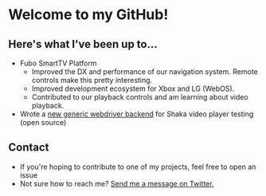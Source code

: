 # Welcome to my GitHub!

## Here's what I've been up to...
- Fubo SmartTV Platform
  - Improved the DX and performance of our navigation system. Remote controls make this pretty interesting.
  - Improved development ecosystem for Xbox and LG (WebOS).
  - Contributed to our playback controls and am learning about video playback.
- Wrote a [new generic webdriver backend](https://github.com/seanbecker15/generic-webdriver-server/tree/webos-backend/backends/webos#readme) for Shaka video player testing (open source)


## Contact
- If you're hoping to contribute to one of my projects, feel free to open an issue
- Not sure how to reach me? [Send me a message on Twitter.](https://twitter.com/_SeanBecker)

<!-- Badges removed until I figure out which ones I actually want...   -->
<!--
<p align="center">
  <a href="https://github.com/seanbecker15?tab=followers">
    <img src="https://img.shields.io/github/followers/seanbecker15?label=Followers&logo=GitHub&style=for-the-badge" alt="GitHub badge" />
  </a>
  <a href="http://twitter.com/_SeanBecker">
    <img src="https://img.shields.io/twitter/follow/_SeanBecker?label=Twitter&logo=twitter&style=for-the-badge" />
  </a>
</p>
-->
